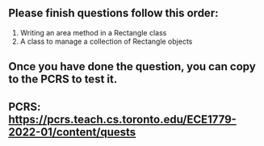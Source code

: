 ## Please finish questions follow this order:

1.  Writing an area method in a Rectangle class
2.  A class to manage a collection of Rectangle objects

## Once you have done the question, you can copy to the PCRS to test it.

## PCRS: https://pcrs.teach.cs.toronto.edu/ECE1779-2022-01/content/quests
